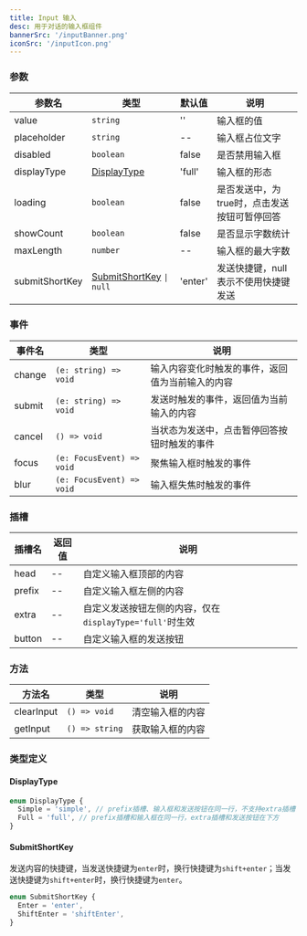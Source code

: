 ```yaml
---
title: Input 输入
desc: 用于对话的输入框组件
bannerSrc: '/inputBanner.png'
iconSrc: '/inputIcon.png'
---
```


### 参数

| 参数名         | 类型                                        | 默认值  | 说明                                         |
| -------------- | ------------------------------------------- | ------- | -------------------------------------------- |
| value          | `string`                                    | ''      | 输入框的值                                   |
| placeholder    | `string`                                    | --      | 输入框占位文字                               |
| disabled       | `boolean`                                   | false   | 是否禁用输入框                               |
| displayType    | [DisplayType](#displaytype)                 | 'full'  | 输入框的形态                                 |
| loading        | `boolean`                                   | false   | 是否发送中，为true时，点击发送按钮可暂停回答 |
| showCount      | `boolean`                                   | false   | 是否显示字数统计                             |
| maxLength      | `number`                                    | --      | 输入框的最大字数                             |
| submitShortKey | [SubmitShortKey](#submitshortkey) `\| null` | 'enter' | 发送快捷键，null表示不使用快捷键发送         |

### 事件

| 事件名 | 类型                  | 说明                                             |
| ------ | --------------------- | ------------------------------------------------ |
| change | `(e: string) => void` | 输入内容变化时触发的事件，返回值为当前输入的内容 |
| submit | `(e: string) => void` | 发送时触发的事件，返回值为当前输入的内容         |
| cancel | `() => void`          | 当状态为发送中，点击暂停回答按钮时触发的事件     |
| focus | `(e: FocusEvent) => void` | 聚焦输入框时触发的事件         |
| blur | `(e: FocusEvent) => void` | 输入框失焦时触发的事件         |

### 插槽

| 插槽名 | 返回值 | 说明                                                     |
| ------ | ------ | -------------------------------------------------------- |
| head   | --     | 自定义输入框顶部的内容                                   |
| prefix | --     | 自定义输入框左侧的内容                                   |
| extra  | --     | 自定义发送按钮左侧的内容，仅在`displayType='full'`时生效 |
| button | --     | 自定义输入框的发送按钮                                   |

### 方法

| 方法名     | 类型           | 说明             |
| ---------- | -------------- | ---------------- |
| clearInput | `() => void`   | 清空输入框的内容 |
| getInput   | `() => string` | 获取输入框的内容 |

### 类型定义

#### DisplayType

```ts
enum DisplayType {
  Simple = 'simple', // prefix插槽、输入框和发送按钮在同一行，不支持extra插槽
  Full = 'full', // prefix插槽和输入框在同一行，extra插槽和发送按钮在下方
}
```

#### SubmitShortKey

发送内容的快捷键，当发送快捷键为`enter`时，换行快捷键为`shift+enter`；当发送快捷键为`shift+enter`时，换行快捷键为`enter`。

```ts
enum SubmitShortKey {
  Enter = 'enter',
  ShiftEnter = 'shiftEnter',
}
```
